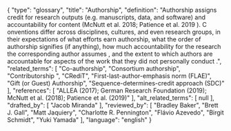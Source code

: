 {
    "type": "glossary",
    "title": "Authorship",
    "definition": "Authorship assigns credit for research outputs (e.g. manuscripts, data, and software) and accountability for content (McNutt et al. 2018; Patience et al. 2019 ). C onventions differ across disciplines, cultures, and even research groups, in their expectations of what efforts earn authorship, what the order of authorship signifies (if anything), how much accountability for the research the corresponding author assumes , and the extent to which authors are accountable for aspects of the work that they did not personally conduct .",
    "related_terms": [
        "Co-authorship",
        "Consortium authorship",
        "Contributorship ",
        "CRediT",
        "First-last-author-emphasis norm (FLAE)",
        "Gift (or Guest) Authorship",
        "Sequence-determines-credit approach (SDC)"
    ],
    "references": [
        "ALLEA (2017); German Research Foundation (2019); McNutt et al. (2018); Patience et al. (2019)"
    ],
    "alt_related_terms": [
        null
    ],
    "drafted_by": [
        "Jacob Miranda"
    ],
    "reviewed_by": [
        "Bradley Baker",
        "Brett J. Gall",
        "Matt Jaquiery",
        "Charlotte R. Pennington",
        "Flávio Azevedo",
        "Birgit Schmidt",
        "Yuki Yamada"
    ],
    "language": "english"
}
